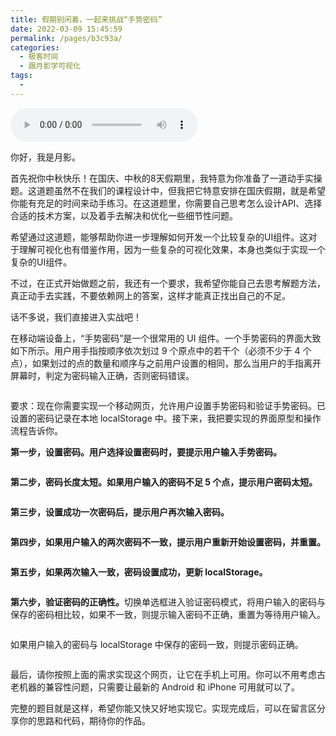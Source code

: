 ```yaml
---
title: 假期别闲着，一起来挑战“手势密码”
date: 2022-03-09 15:45:59
permalink: /pages/b3c93a/
categories:
  - 极客时间
  - 跟月影学可视化
tags:
  - 
---
```

<audio title="国庆策划.假期别闲着，一起来挑战“手势密码”" src="https://static001.geekbang.org/resource/audio/65/cc/6503ec59e4e146f59d93cbde1d36d9cc.mp3" controls="controls"></audio> 
<p>你好，我是月影。</p><p>首先祝你中秋快乐！在国庆、中秋的8天假期里，我特意为你准备了一道动手实操题。这道题虽然不在我们的课程设计中，但我把它特意安排在国庆假期，就是希望你能有充足的时间来动手练习。在这道题里，你需要自己思考怎么设计API、选择合适的技术方案，以及着手去解决和优化一些细节性问题。</p><p>希望通过这道题，能够帮助你进一步理解如何开发一个比较复杂的UI组件。这对于理解可视化也有借鉴作用，因为一些复杂的可视化效果，本身也类似于实现一个复杂的UI组件。</p><p>不过，在正式开始做题之前，我还有一个要求，我希望你能自己去思考解题方法，真正动手去实践，不要依赖网上的答案，这样才能真正找出自己的不足。</p><p>话不多说，我们直接进入实战吧！</p><p>在移动端设备上，“手势密码”是一个很常用的 UI 组件。一个手势密码的界面大致如下所示。用户用手指按顺序依次划过 9 个原点中的若干个（必须不少于 4 个点），如果划过的点的数量和顺序与之前用户设置的相同，那么当用户的手指离开屏幕时，判定为密码输入正确，否则密码错误。</p><p><img src="https://static001.geekbang.org/resource/image/bc/a3/bc0eebaa18e6667f45fc43e8d5604fa3.jpeg" alt=""></p><p>要求：现在你需要实现一个移动网页，允许用户设置手势密码和验证手势密码。已设置的密码记录在本地 localStorage 中。接下来，我把要实现的界面原型和操作流程告诉你。</p><!-- [[[read_end]]] --><p><strong>第一步，设置密码。用户选择设置密码时，要提示用户输入手势密码。</strong></p><p><img src="https://static001.geekbang.org/resource/image/cb/d0/cb4fba8a7cd29f8beb8c4111e958d2d0.jpeg" alt=""></p><p><strong>第二步，密码长度太短。如果用户输入的密码不足 5 个点，提示用户密码太短。</strong></p><p><img src="https://static001.geekbang.org/resource/image/a4/4a/a4e8eea8e6bd28a291fc375ccd26884a.jpeg" alt=""></p><p><strong>第三步，设置成功一次密码后，提示用户再次输入密码。</strong></p><p><img src="https://static001.geekbang.org/resource/image/dd/90/dd0e53a9fdf73de358e77af33c7c9390.jpeg" alt=""></p><p><strong>第四步，如果用户输入的两次密码不一致，提示用户重新开始设置密码，并重置。</strong></p><p><img src="https://static001.geekbang.org/resource/image/60/ac/600c96162f0675bfc784d9b35d1404ac.jpeg" alt=""></p><p><strong>第五步，如果两次输入一致，密码设置成功，更新 localStorage。</strong></p><p><img src="https://static001.geekbang.org/resource/image/b4/8e/b4dc1c6b7dcdf98103c22507761e2e8e.jpeg" alt=""></p><p><strong>第六步，验证密码的正确性。</strong>切换单选框进入验证密码模式，将用户输入的密码与保存的密码相比较，如果不一致，则提示输入密码不正确，重置为等待用户输入。</p><p><img src="https://static001.geekbang.org/resource/image/0b/e0/0beb0b75da9a3c3a6d1beecffba004e0.jpeg" alt=""></p><p>如果用户输入的密码与 localStorage 中保存的密码一致，则提示密码正确。</p><p><img src="https://static001.geekbang.org/resource/image/e3/5c/e3fa6e124b73b9b0a94b123307c2f05c.jpeg" alt=""></p><p>最后，请你按照上面的需求实现这个网页，让它在手机上可用。你可以不用考虑古老机器的兼容性问题，只需要让最新的 Android 和 iPhone 可用就可以了。</p><p>完整的题目就是这样，希望你能又快又好地实现它。实现完成后，可以在留言区分享你的思路和代码，期待你的作品。</p>